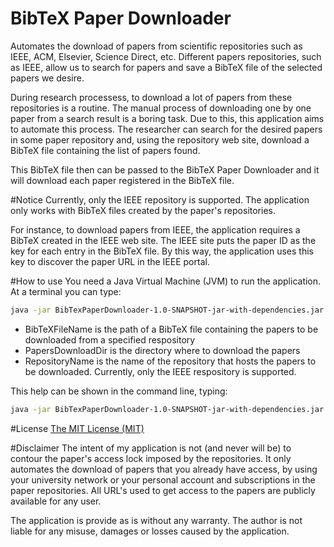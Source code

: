 # BibTeX Paper Downloader
Automates the download of papers from scientific repositories such as IEEE, ACM, Elsevier, Science Direct, etc.
Different papers repositories, such as IEEE, allow us to search for papers and save a BibTeX file of the selected papers we desire.

During research processess, to download a lot of papers from these repositories is a routine. The manual process of downloading one by one paper from a search result is a boring task. Due to this, this application aims to automate this process.
The researcher can search for the desired papers in some paper repository and, using the repository web site, download a BibTeX file containing the list of papers found.

This BibTeX file then can be passed to the BibTeX Paper Downloader and it will download each paper registered in the BibTeX file.

#Notice
Currently, only the IEEE repository is supported.
The application only works with BibTeX files created by the paper's repositories.

For instance, to download papers from IEEE, the application requires a BibTeX created in the IEEE web site.
The IEEE site puts the paper ID as the key for each entry in the BibTeX file.
By this way, the application uses this key to discover the paper URL in the IEEE portal.

#How to use
You need a Java Virtual Machine (JVM) to run the application.
At a terminal you can type:

```bash
java -jar BibTexPaperDownloader-1.0-SNAPSHOT-jar-with-dependencies.jar BibTeXFileName [PaperOutputDirectory] [RepositoryName]
```
- BibTeXFileName is the path of a BibTeX file containing the papers to be downloaded from a specified respository
- PapersDownloadDir is the directory where to download the papers
- RepositoryName is the name of the repository that hosts the papers to be downloaded. Currently, only the IEEE respository is supported.

This help can be shown in the command line, typing:

```bash
java -jar BibTexPaperDownloader-1.0-SNAPSHOT-jar-with-dependencies.jar 
```

#License
[The MIT License (MIT)](http://opensource.org/licenses/MIT)

#Disclaimer
The intent of my application is not (and never will be) to contour the paper's access lock imposed by the repositories.
It only automates the download of papers that you already have access, by using your university network or your personal account and subscriptions in the paper repositories.
All URL's used to get access to the papers are publicly available for any user.

The application is provide as is without any warranty. The author is not liable for any misuse, damages or losses caused by the application.